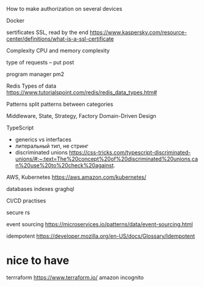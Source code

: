 How to make authorization on several devices

Docker

sertificates SSL, read by the end
https://www.kaspersky.com/resource-center/definitions/what-is-a-ssl-certificate

Complexity 
CPU and memory complexity

type of requests – put post

program manager pm2


Redis Types of data
https://www.tutorialspoint.com/redis/redis_data_types.htm# 

Patterns
split patterns between categories

Middleware, State, Strategy, Factory
Domain-Driven Design

TypeScript
- generics vs interfaces
- литеральный тип, не стринг
- discriminated unions
  https://css-tricks.com/typescript-discriminated-unions/#:~:text=The%20concept%20of%20discriminated%20unions,can%20use%20to%20check%20against.


AWS, Kubernetes
https://aws.amazon.com/kubernetes/


databases
indexes
graghql

CI/CD practises

secure rs

event sourcing
https://microservices.io/patterns/data/event-sourcing.html


idempotent
https://developer.mozilla.org/en-US/docs/Glossary/Idempotent

# nice to have #
terrraform https://www.terraform.io/
amazon incognito